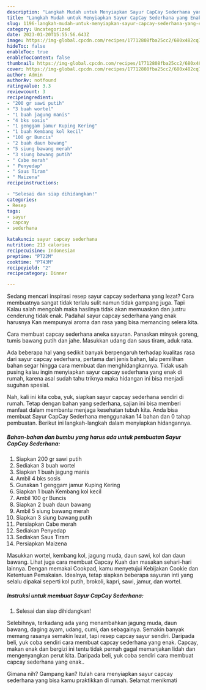 ```yaml
---
description: "Langkah Mudah untuk Menyiapkan Sayur CapCay Sederhana yang Enak"
title: "Langkah Mudah untuk Menyiapkan Sayur CapCay Sederhana yang Enak"
slug: 1196-langkah-mudah-untuk-menyiapkan-sayur-capcay-sederhana-yang-enak
category: Uncategorized
date: 2023-01-20T15:55:56.643Z
image: https://img-global.cpcdn.com/recipes/17712808fba25cc2/680x482cq70/sayur-capcay-sederhana-foto-resep-utama.jpg
hideToc: false
enableToc: true
enableTocContent: false
thumbnail: https://img-global.cpcdn.com/recipes/17712808fba25cc2/680x482cq70/sayur-capcay-sederhana-foto-resep-utama.jpg
cover: https://img-global.cpcdn.com/recipes/17712808fba25cc2/680x482cq70/sayur-capcay-sederhana-foto-resep-utama.jpg
author: Admin
authorAv: notfound
ratingvalue: 3.3
reviewcount: 3
recipeingredient:
- "200 gr sawi putih"
- "3 buah wortel"
- "1 buah jagung manis"
- "4 bks sosis"
- "1 genggam jamur Kuping Kering"
- "1 buah Kembang kol kecil"
- "100 gr Buncis"
- "2 buah daun bawang"
- "5 siung bawang merah"
- "3 siung bawang putih"
- " Cabe merah"
- " Penyedap"
- " Saus Tiram"
- " Maizena"
recipeinstructions:

- "Selesai dan siap dihidangkan!"
categories:
- Resep
tags:
- sayur
- capcay
- sederhana

katakunci: sayur capcay sederhana 
nutrition: 213 calories
recipecuisine: Indonesian
preptime: "PT22M"
cooktime: "PT43M"
recipeyield: "2"
recipecategory: Dinner

---
```



Sedang mencari inspirasi resep sayur capcay sederhana yang lezat? Cara membuatnya sangat tidak terlalu sulit namun tidak gampang juga. Tapi Kalau salah mengolah maka hasilnya tidak akan memuaskan dan justru cenderung tidak enak. Padahal sayur capcay sederhana yang enak harusnya Kan mempunyai aroma dan rasa yang bisa memancing selera kita.


Cara membuat capcay sederhana aneka sayuran. Panaskan minyak goreng, tumis bawang putih dan jahe. Masukkan udang dan saus tiram, aduk rata.

Ada beberapa hal yang sedikit banyak berpengaruh terhadap kualitas rasa dari sayur capcay sederhana, pertama dari jenis bahan, lalu pemilihan bahan segar hingga cara membuat dan menghidangkannya. Tidak usah pusing kalau ingin menyiapkan sayur capcay sederhana yang enak di rumah, karena asal sudah tahu triknya maka hidangan ini bisa menjadi suguhan spesial.


Nah, kali ini kita coba, yuk, siapkan sayur capcay sederhana sendiri di rumah. Tetap dengan bahan yang sederhana, sajian ini bisa memberi manfaat dalam membantu menjaga kesehatan tubuh kita. Anda bisa membuat Sayur CapCay Sederhana menggunakan 14 bahan dan 0 tahap pembuatan. Berikut ini langkah-langkah dalam menyiapkan hidangannya.

<!--inarticleads1-->

##### Bahan-bahan dan bumbu yang harus ada untuk pembuatan Sayur CapCay Sederhana:

1. Siapkan 200 gr sawi putih
1. Sediakan 3 buah wortel
1. Siapkan 1 buah jagung manis
1. Ambil 4 bks sosis
1. Gunakan 1 genggam jamur Kuping Kering
1. Siapkan 1 buah Kembang kol kecil
1. Ambil 100 gr Buncis
1. Siapkan 2 buah daun bawang
1. Ambil 5 siung bawang merah
1. Siapkan 3 siung bawang putih
1. Persiapkan  Cabe merah
1. Sediakan  Penyedap
1. Sediakan  Saus Tiram
1. Persiapkan  Maizena


Masukkan wortel, kembang kol, jagung muda, daun sawi, kol dan daun bawang. Lihat juga cara membuat Capcay Kuah dan masakan sehari-hari lainnya. Dengan memakai Cookpad, kamu menyetujui Kebijakan Cookie dan Ketentuan Pemakaian. Idealnya, tetap siapkan beberapa sayuran inti yang selalu dipakai seperti kol putih, brokoli, kapri, sawi, jamur, dan wortel. 

<!--inarticleads2-->

##### Instruksi untuk membuat Sayur CapCay Sederhana:


1. Selesai dan siap dihidangkan!

Selebihnya, terkadang ada yang menambahkan jagung muda, daun bawang, daging ayam, udang, cumi, dan sebagainya. Semakin banyak memang rasanya semakin lezat, tapi resep capcay sayur sendiri. Daripada beli, yuk coba sendiri cara membuat capcay sederhana yang enak. Capcay, makan enak dan bergizi ini tentu tidak pernah gagal memanjakan lidah dan mengenyangkan perut kita. Daripada beli, yuk coba sendiri cara membuat capcay sederhana yang enak.. 

Gimana nih? Gampang kan? Itulah cara menyiapkan sayur capcay sederhana yang bisa kamu praktikkan di rumah. Selamat menikmati
